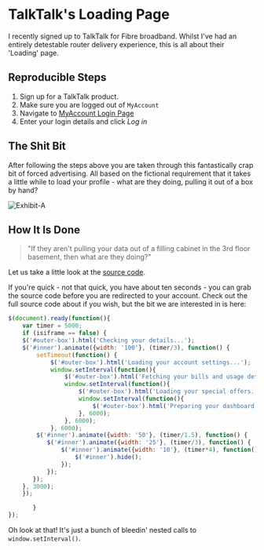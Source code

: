 # TalkTalk's Loading Page
I recently signed up to TalkTalk for Fibre broadband. Whilst I've had an entirely detestable router delivery experience, this is all about their 'Loading' page.

## Reproducible Steps
1. Sign up for a TalkTalk product.
2. Make sure you are logged out of `MyAccount`
3. Navigate to [MyAccount Login Page](https://myaccount.talktalk.co.uk/home/dashboard)
4. Enter your login details and click *Log in*

## The Shit Bit
After following the steps above you are taken through this fantastically crap bit of forced advertising. All based on the fictional requirement that it takes a little while to load your profile - what are they doing, pulling it out of a box by hand?

![Exhibit-A](exhibit-a.gif)

## How It Is Done

> "If they aren't pulling your data out of a filling cabinet in the 3rd floor basement, then what are they doing?"

Let us take a little look at the [source code](exhibit-b.html).

If you're quick - not that quick, you have about ten seconds - you can grab the source code before you are redirected to your account. Check out the full source code about if you wish, but the bit we are interested in is here:

```javascript
$(document).ready(function(){
    var timer = 5000;
    if (isiframe == false) {
    $('#outer-box').html('Checking your details...');
    $('#inner').animate({width: '100'}, (timer/3), function() {
        setTimeout(function() {
            $('#outer-box').html('Loading your account settings...');
            window.setInterval(function(){
                $('#outer-box').html('Fetching your bills and usage details...');
                window.setInterval(function(){
                    $('#outer-box').html('Loading your special offers...');
                    window.setInterval(function(){
                        $('#outer-box').html('Preparing your dashboard...');
                    }, 6000);
                }, 6000);
            }, 6000);
        $('#inner').animate({width: '50'}, (timer/1.5), function() {
           $('#inner').animate({width: '25'}, (timer/3), function() {
               $('#inner').animate({width: '10'}, (timer*4), function() {
                   $('#inner').hide();
               });
           });
       });
    }, 3000);
    });

       }
});
```

Oh look at that! It's just a bunch of bleedin' nested calls to `window.setInterval()`.